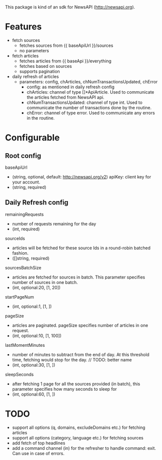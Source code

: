 This package is kind of an sdk for NewsAPI (http://newsapi.org).

# Features

- fetch sources
  - fetches sources from {{ baseApiUrl }}/sources
  - no parameters
- fetch articles
  - fetches articles from {{ baseApi }}/everything
  - fetches based on sources
  - supports pagination
- daily refresh of articles
  - parameters: config, chArticles, chNumTransactionsUpdated, chError
    - config: as mentioned in daily refresh config
    - chArticles: channel of type []\*ApiArticle. Used to communicate the articles fetched from NewsAPI api.
    - chNumTransactionsUpdated: channel of type int. Used to communicate the number of transactions done by the routine.
    - chError: channel of type error. Used to communicate any errors in the routine.

# Configurable

## Root config
baseApiUrl
- (string, optional, default: http://newsapi.org/v2)
apiKey: client key for your account.
- (string, required)

## Daily Refresh config
remainingRequests
- number of requests remaining for the day
- (int, required)

sourceIds
- articles will be fetched for these source Ids in a round-robin batched fashion.
- ([]string, required)

sourcesBatchSize
- articles are fetched for sources in batch. This parameter specifies number of sources in one batch.
- (int, optional:20, [1, 20])

startPageNum
- (int, optional:1, [1, ])

pageSize
- articles are paginated. pageSize specifies number of articles in one request.
- (int, optional:10, [1, 100])

lastMomentMinutes
- number of minutes to subtract from the end of day. At this threshold time, fetching would stop for the day. // TODO: better name
- (int, optional:30, [1, ])

sleepSeconds
- after fetching 1 page for all the sources provided (in batch), this parameter specifies how many seconds to sleep for
- (int, optional:60, [1, ])

# TODO

- support all options (q, domains, excludeDomains etc.) for fetching articles
- support all options (category, language etc.) for fetching sources
- add fetch of top headlines
- add a command channel (in) for the refresher to handle command: exit. Can use in case of errors.
